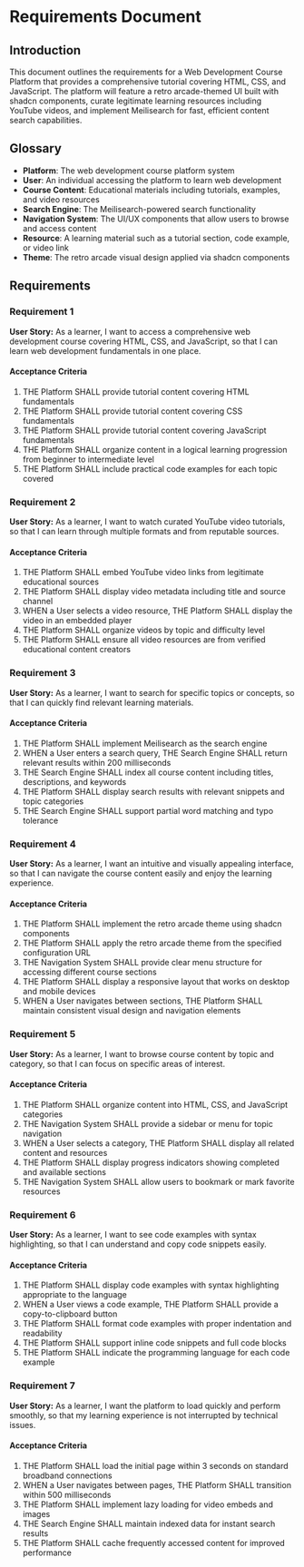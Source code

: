 # Requirements Document

## Introduction

This document outlines the requirements for a Web Development Course Platform that provides a comprehensive tutorial covering HTML, CSS, and JavaScript. The platform will feature a retro arcade-themed UI built with shadcn components, curate legitimate learning resources including YouTube videos, and implement Meilisearch for fast, efficient content search capabilities.

## Glossary

- **Platform**: The web development course platform system
- **User**: An individual accessing the platform to learn web development
- **Course Content**: Educational materials including tutorials, examples, and video resources
- **Search Engine**: The Meilisearch-powered search functionality
- **Navigation System**: The UI/UX components that allow users to browse and access content
- **Resource**: A learning material such as a tutorial section, code example, or video link
- **Theme**: The retro arcade visual design applied via shadcn components

## Requirements

### Requirement 1

**User Story:** As a learner, I want to access a comprehensive web development course covering HTML, CSS, and JavaScript, so that I can learn web development fundamentals in one place.

#### Acceptance Criteria

1. THE Platform SHALL provide tutorial content covering HTML fundamentals
2. THE Platform SHALL provide tutorial content covering CSS fundamentals
3. THE Platform SHALL provide tutorial content covering JavaScript fundamentals
4. THE Platform SHALL organize content in a logical learning progression from beginner to intermediate level
5. THE Platform SHALL include practical code examples for each topic covered

### Requirement 2

**User Story:** As a learner, I want to watch curated YouTube video tutorials, so that I can learn through multiple formats and from reputable sources.

#### Acceptance Criteria

1. THE Platform SHALL embed YouTube video links from legitimate educational sources
2. THE Platform SHALL display video metadata including title and source channel
3. WHEN a User selects a video resource, THE Platform SHALL display the video in an embedded player
4. THE Platform SHALL organize videos by topic and difficulty level
5. THE Platform SHALL ensure all video resources are from verified educational content creators

### Requirement 3

**User Story:** As a learner, I want to search for specific topics or concepts, so that I can quickly find relevant learning materials.

#### Acceptance Criteria

1. THE Platform SHALL implement Meilisearch as the search engine
2. WHEN a User enters a search query, THE Search Engine SHALL return relevant results within 200 milliseconds
3. THE Search Engine SHALL index all course content including titles, descriptions, and keywords
4. THE Platform SHALL display search results with relevant snippets and topic categories
5. THE Search Engine SHALL support partial word matching and typo tolerance

### Requirement 4

**User Story:** As a learner, I want an intuitive and visually appealing interface, so that I can navigate the course content easily and enjoy the learning experience.

#### Acceptance Criteria

1. THE Platform SHALL implement the retro arcade theme using shadcn components
2. THE Platform SHALL apply the retro arcade theme from the specified configuration URL
3. THE Navigation System SHALL provide clear menu structure for accessing different course sections
4. THE Platform SHALL display a responsive layout that works on desktop and mobile devices
5. WHEN a User navigates between sections, THE Platform SHALL maintain consistent visual design and navigation elements

### Requirement 5

**User Story:** As a learner, I want to browse course content by topic and category, so that I can focus on specific areas of interest.

#### Acceptance Criteria

1. THE Platform SHALL organize content into HTML, CSS, and JavaScript categories
2. THE Navigation System SHALL provide a sidebar or menu for topic navigation
3. WHEN a User selects a category, THE Platform SHALL display all related content and resources
4. THE Platform SHALL display progress indicators showing completed and available sections
5. THE Navigation System SHALL allow users to bookmark or mark favorite resources

### Requirement 6

**User Story:** As a learner, I want to see code examples with syntax highlighting, so that I can understand and copy code snippets easily.

#### Acceptance Criteria

1. THE Platform SHALL display code examples with syntax highlighting appropriate to the language
2. WHEN a User views a code example, THE Platform SHALL provide a copy-to-clipboard button
3. THE Platform SHALL format code examples with proper indentation and readability
4. THE Platform SHALL support inline code snippets and full code blocks
5. THE Platform SHALL indicate the programming language for each code example

### Requirement 7

**User Story:** As a learner, I want the platform to load quickly and perform smoothly, so that my learning experience is not interrupted by technical issues.

#### Acceptance Criteria

1. THE Platform SHALL load the initial page within 3 seconds on standard broadband connections
2. WHEN a User navigates between pages, THE Platform SHALL transition within 500 milliseconds
3. THE Platform SHALL implement lazy loading for video embeds and images
4. THE Search Engine SHALL maintain indexed data for instant search results
5. THE Platform SHALL cache frequently accessed content for improved performance
